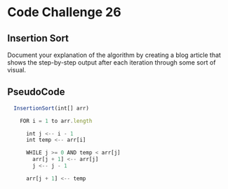 # Code Challenge 26

## Insertion Sort

Document your explanation of the algorithm by creating a blog article that shows the step-by-step output after each iteration through some sort of visual.

## PseudoCode

```js
  InsertionSort(int[] arr)

    FOR i = 1 to arr.length

      int j <-- i - 1
      int temp <-- arr[i]

      WHILE j >= 0 AND temp < arr[j]
        arr[j + 1] <-- arr[j]
        j <-- j - 1

      arr[j + 1] <-- temp
```

